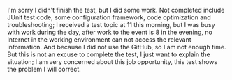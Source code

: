 I'm sorry I didn't finish the test, but I did some work. 
Not completed include JUnit test code, some configuration framework, code optimization and troubleshooting; 
I received a test topic at 11 this morning, but I was busy with work during the day, after work to the event is 8 in the evening, 
no Internet in the working environment can not access the relevant information. 
And because I did not use the GitHub, so I am not enough time. 
But this is not an excuse to complete the test, I just want to explain the situation; 
I am very concerned about this job opportunity, this test shows the problem I will correct.
